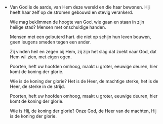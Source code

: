 - Van God is de aarde, van Hem deze wereld
  en die haar bewonen. Hij heeft haar zelf
  op de stromen gebouwd en stevig verankerd.
  
  Wie mag beklimmen de hoogte van God,
  wie gaan en staan in zijn heilige stad?
  Mensen met onschuldige handen.
  
  Mensen met een gelouterd hart.
  die niet op schijn hun leven bouwen,
  geen leugens smeden tegen een ander.
  
  Zij vinden heil en zegen bij Hem,
  zij zijn het slag dat zoekt naar God,
  dat Hem wil zien, met eigen ogen.
  
  Poorten, heft uw hoofden omhoog,
  maakt u groter, eeuwige deuren,
  hier komt de koning der glorie.
  
  Wie is de koning der glorie?
  Het is de Heer, de machtige sterke,
  het is de Heer, de sterke in de strijd.
  
  Poorten, heft uw hoofden omhoog,
  maakt u groter, eeuwige deuren,
  hier komt de koning der glorie.
  
  Wie is Hij, de koning der glorie?
  Onze God, de Heer van de machten,
  Hij is de koning der glorie.